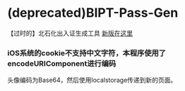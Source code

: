 # (deprecated)BIPT-Pass-Gen
【过时的】北石化出入证生成工具 [新版在这里]([https://www.runoob.com](https://github.com/anthonyliu0417/biptPassGenNew))

### iOS系统的cookie不支持中文字符，本程序使用了encodeURIComponent进行编码

头像编码为Base64，然后使用localstorage传递到新的页面。
